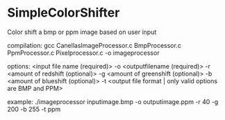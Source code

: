 # SimpleColorShifter
Color shift a bmp or ppm image based on user input

compilation: gcc CanellasImageProcessor.c BmpProcessor.c PpmProcessor.c Pixelprocessor.c -o imageprocessor

options:
<input file name (required)>
-o <outputfilename (required)>
-r <amount of redshift (optional)>
-g <amount of greenshift (optional)>
-b <amount of blueshift (optional)>
-t <output file format | only valid options are BMP and PPM>

example: ./imageprocessor inputimage.bmp -o outputimage.ppm -r 40 -g 200 -b 255 -t ppm
